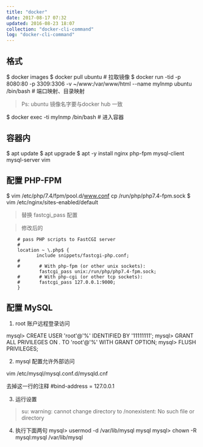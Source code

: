 ```yaml
---
title: "docker"
date: 2017-08-17 07:32
updated: 2016-08-23 18:07
collection: "docker-cli-command"
log: "docker-cli-command"
---
```



## 格式 ##
$ docker images
$ docker pull ubuntu	# 拉取镜像
$ docker run -tid -p 8080:80 -p 3309:3306 -v ~/www:/var/www/html --name mylnmp ubuntu /bin/bash	# 端口映射、目录映射

> Ps: ubuntu 镜像名字要与docker hub 一致

$ docker exec -ti mylnmp /bin/bash	# 进入容器

## 容器内 ##

$ apt update 
$ apt upgrade
$ apt -y install nginx php-fpm mysql-client mysql-server vim

## 配置 PHP-FPM ##

$ vim /etc/php/7.4/fpm/pool.d/www.conf
cp /run/php/php7.4-fpm.sock
$ vim /etc/nginx/sites-enabled/default

> 替换 fastcgi_pass 配置

> 修改后的

        # pass PHP scripts to FastCGI server
        #
        location ~ \.php$ {
               include snippets/fastcgi-php.conf;
        #
        #       # With php-fpm (or other unix sockets):
                fastcgi_pass unix:/run/php/php7.4-fpm.sock;
        #       # With php-cgi (or other tcp sockets):
        #       fastcgi_pass 127.0.0.1:9000;
        }
        
        
## 配置 MySQL ##

1. root 账户远程登录访问

mysql> CREATE USER 'root'@'%' IDENTIFIED BY '11111111';
mysql> GRANT ALL PRIVILEGES ON *.* TO 'root'@'%' WITH GRANT OPTION;
mysql> FLUSH PRIVILEGES;

2. mysql 配置允许外部访问

vim /etc/mysql/mysql.conf.d/mysqld.cnf

去掉这一行的注释
#bind-address            = 127.0.0.1

3. 运行设置
> su: warning: cannot change directory to /nonexistent: No such file or directory
4. 执行下面两句
mysql> usermod -d /var/lib/mysql mysql
mysql> chown -R mysql:mysql /var/lib/mysql




